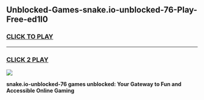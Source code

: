 
## Unblocked-Games-snake.io-unblocked-76-Play-Free-ed1l0
<h3>
<a href="https://premium76.site?title=snake.io-unblocked-76&ref=20M">CLICK TO PLAY</a></h3>
<hr>

<h3>
<a href="https://premium76.site?title=snake.io-unblocked-76&ref=20M">CLICK 2 PLAY</a>
  
</h3>

<a href="https://premium76.site?title=snake.io-unblocked-76&ref=19M"><img src="https://clearcache.store/games.png"></a>


**snake.io-unblocked-76 games unblocked: Your Gateway to Fun and Accessible Online Gaming**
